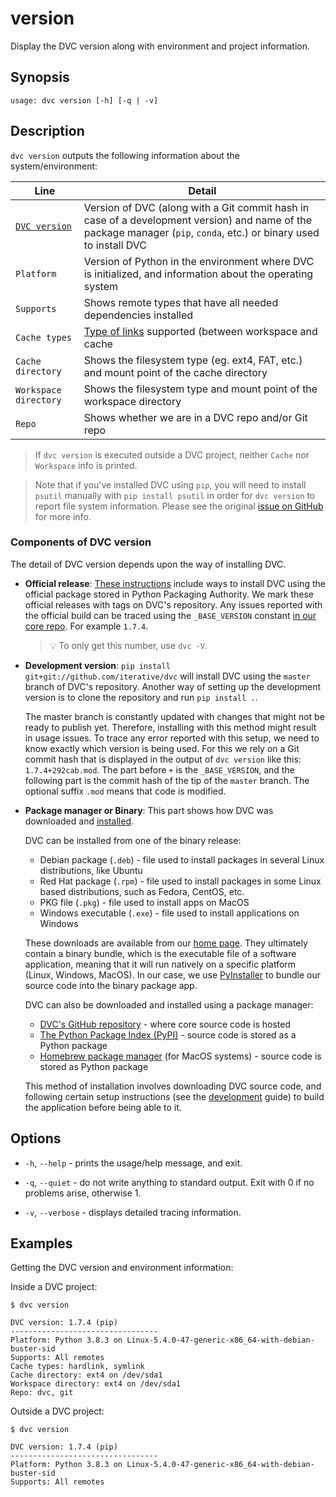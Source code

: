 # version

Display the DVC version along with environment and project information.

## Synopsis

```usage
usage: dvc version [-h] [-q | -v]
```

## Description

`dvc version` outputs the following information about the system/environment:

| Line                                        | Detail                                                                                                                                                              |
| ------------------------------------------- | ------------------------------------------------------------------------------------------------------------------------------------------------------------------- |
| [`DVC version`](#components-of-dvc-version) | Version of DVC (along with a Git commit hash in case of a development version) and name of the package manager (`pip`, `conda`, etc.) or binary used to install DVC |
| `Platform`                                  | Version of Python in the environment where DVC is initialized, and information about the operating system                                                           |
| `Supports`                                  | Shows remote types that have all needed dependencies installed                                                                                                      |
| `Cache types`                               | [Type of links](/doc/user-guide/large-dataset-optimization#file-link-types-for-the-dvc-cache) supported (between <abbr>workspace</abbr> and <abbr>cache</abbr>      |
| `Cache directory`                           | Shows the filesystem type (eg. ext4, FAT, etc.) and mount point of the <abbr>cache</abbr> directory                                                                 |
| `Workspace directory`                       | Shows the filesystem type and mount point of the <abbr>workspace</abbr> directory                                                                                   |
| `Repo`                                      | Shows whether we are in a DVC repo and/or Git repo                                                                                                                  |

> If `dvc version` is executed outside a DVC project, neither `Cache` nor
> `Workspace` info is printed.

> Note that if you've installed DVC using `pip`, you will need to install
> `psutil` manually with `pip install psutil` in order for `dvc version` to
> report file system information. Please see the original
> [issue on GitHub](https://github.com/iterative/dvc/issues/2284) for more info.

### Components of DVC version

The detail of DVC version depends upon the way of installing DVC.

- **Official release**: [These instructions](/doc/install) include ways to
  install DVC using the official package stored in Python Packaging Authority.
  We mark these official releases with tags on DVC's repository. Any issues
  reported with the official build can be traced using the `_BASE_VERSION`
  constant
  [in our core repo](https://github.com/iterative/dvc/blob/master/dvc/version.py).
  For example `1.7.4`.

  > 💡 To only get this number, use `dvc -V`.

- **Development version**: `pip install git+git://github.com/iterative/dvc` will
  install DVC using the `master` branch of DVC's repository. Another way of
  setting up the development version is to clone the repository and run
  `pip install .`.

  The master branch is constantly updated with changes that might not be ready
  to publish yet. Therefore, installing with this method might result in usage
  issues. To trace any error reported with this setup, we need to know exactly
  which version is being used. For this we rely on a Git commit hash that is
  displayed in the output of `dvc version` like this: `1.7.4+292cab.mod`. The
  part before `+` is the `_BASE_VERSION`, and the following part is the commit
  hash of the tip of the `master` branch. The optional suffix `.mod` means that
  code is modified.

- **Package manager or Binary**: This part shows how DVC was downloaded and
  [installed](/doc/install).

  DVC can be installed from one of the binary release:

  - Debian package (`.deb`) - file used to install packages in several Linux
    distributions, like Ubuntu
  - Red Hat package (`.rpm`) - file used to install packages in some Linux based
    distributions, such as Fedora, CentOS, etc.
  - PKG file (`.pkg`) - file used to install apps on MacOS
  - Windows executable (`.exe`) - file used to install applications on Windows

  These downloads are available from our [home page](/). They ultimately contain
  a binary bundle, which is the executable file of a software application,
  meaning that it will run natively on a specific platform (Linux, Windows,
  MacOS). In our case, we use
  [PyInstaller](https://pythonhosted.org/PyInstaller/) to bundle our source code
  into the binary package app.

  DVC can also be downloaded and installed using a package manager:

  - [DVC's GitHub repository](https://github.com/iterative/dvc) - where core
    source code is hosted
  - [The Python Package Index (PyPI)](https://pypi.org/project/dvc/) - source
    code is stored as a Python package
  - [Homebrew package manager](https://formulae.brew.sh/formula/dvc) (for MacOS
    systems) - source code is stored as Python package

  This method of installation involves downloading DVC source code, and
  following certain setup instructions (see the
  [development](/doc/install/pre-release) guide) to build the application before
  being able to it.

## Options

- `-h`, `--help` - prints the usage/help message, and exit.

- `-q`, `--quiet` - do not write anything to standard output. Exit with 0 if no
  problems arise, otherwise 1.

- `-v`, `--verbose` - displays detailed tracing information.

## Examples

Getting the DVC version and environment information:

Inside a DVC project:

```dvc
$ dvc version

DVC version: 1.7.4 (pip)
---------------------------------
Platform: Python 3.8.3 on Linux-5.4.0-47-generic-x86_64-with-debian-buster-sid
Supports: All remotes
Cache types: hardlink, symlink
Cache directory: ext4 on /dev/sda1
Workspace directory: ext4 on /dev/sda1
Repo: dvc, git
```

Outside a DVC project:

```dvc
$ dvc version

DVC version: 1.7.4 (pip)
---------------------------------
Platform: Python 3.8.3 on Linux-5.4.0-47-generic-x86_64-with-debian-buster-sid
Supports: All remotes
```
